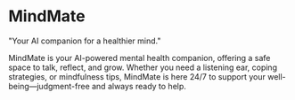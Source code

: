 # MindMate

"Your AI companion for a healthier mind."

MindMate is your AI-powered mental health companion, offering a safe space to talk, reflect, and grow. Whether you need a listening ear, coping strategies, or mindfulness tips, MindMate is here 24/7 to support your well-being—judgment-free and always ready to help.
